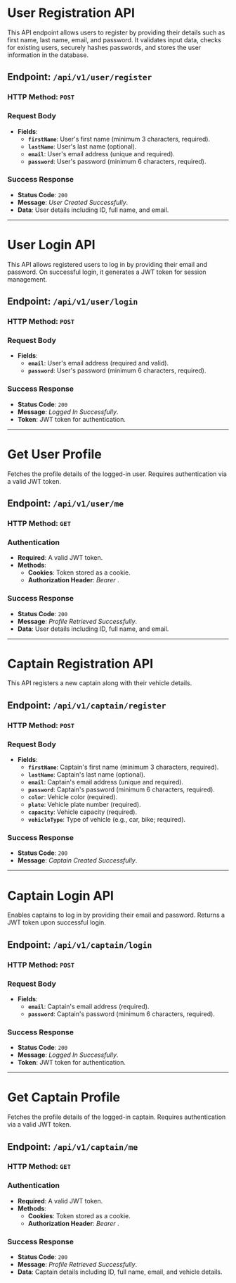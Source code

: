 # User Registration API

This API endpoint allows users to register by providing their details such as first name, last name, email, and password. It validates input data, checks for existing users, securely hashes passwords, and stores the user information in the database.

## Endpoint: `/api/v1/user/register`

### HTTP Method: `POST`

### Request Body

- **Fields**:
  - **`firstName`**: User's first name (minimum 3 characters, required).
  - **`lastName`**: User's last name (optional).
  - **`email`**: User's email address (unique and required).
  - **`password`**: User's password (minimum 6 characters, required).

### Success Response

- **Status Code**: `200`
- **Message**: *User Created Successfully*.
- **Data**: User details including ID, full name, and email.

---

# User Login API

This API allows registered users to log in by providing their email and password. On successful login, it generates a JWT token for session management.

## Endpoint: `/api/v1/user/login`

### HTTP Method: `POST`

### Request Body

- **Fields**:
  - **`email`**: User's email address (required and valid).
  - **`password`**: User's password (minimum 6 characters, required).

### Success Response

- **Status Code**: `200`
- **Message**: *Logged In Successfully*.
- **Token**: JWT token for authentication.

---

# Get User Profile

Fetches the profile details of the logged-in user. Requires authentication via a valid JWT token.

## Endpoint: `/api/v1/user/me`

### HTTP Method: `GET`

### Authentication

- **Required**: A valid JWT token.
- **Methods**:
  - **Cookies**: Token stored as a cookie.
  - **Authorization Header**: *Bearer <token>*.

### Success Response

- **Status Code**: `200`
- **Message**: *Profile Retrieved Successfully*.
- **Data**: User details including ID, full name, and email.

---

# Captain Registration API

This API registers a new captain along with their vehicle details.

## Endpoint: `/api/v1/captain/register`

### HTTP Method: `POST`

### Request Body

- **Fields**:
  - **`firstName`**: Captain's first name (minimum 3 characters, required).
  - **`lastName`**: Captain's last name (optional).
  - **`email`**: Captain's email address (unique and required).
  - **`password`**: Captain's password (minimum 6 characters, required).
  - **`color`**: Vehicle color (required).
  - **`plate`**: Vehicle plate number (required).
  - **`capacity`**: Vehicle capacity (required).
  - **`vehicleType`**: Type of vehicle (e.g., car, bike; required).

### Success Response

- **Status Code**: `200`
- **Message**: *Captain Created Successfully*.

---

# Captain Login API

Enables captains to log in by providing their email and password. Returns a JWT token upon successful login.

## Endpoint: `/api/v1/captain/login`

### HTTP Method: `POST`

### Request Body

- **Fields**:
  - **`email`**: Captain's email address (required).
  - **`password`**: Captain's password (minimum 6 characters, required).

### Success Response

- **Status Code**: `200`
- **Message**: *Logged In Successfully*.
- **Token**: JWT token for authentication.

---

# Get Captain Profile

Fetches the profile details of the logged-in captain. Requires authentication via a valid JWT token.

## Endpoint: `/api/v1/captain/me`

### HTTP Method: `GET`

### Authentication

- **Required**: A valid JWT token.
- **Methods**:
  - **Cookies**: Token stored as a cookie.
  - **Authorization Header**: *Bearer <token>*.

### Success Response

- **Status Code**: `200`
- **Message**: *Profile Retrieved Successfully*.
- **Data**: Captain details including ID, full name, email, and vehicle details.
